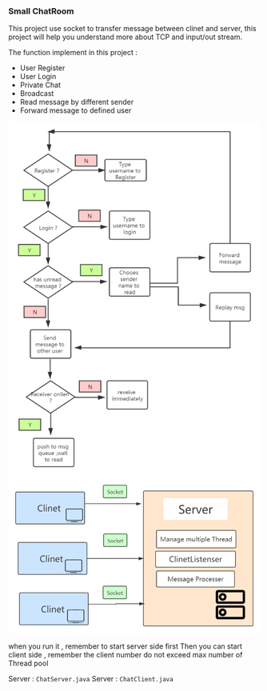 ### Small ChatRoom
This project use socket to transfer message between clinet and server,
this project will help you understand more about TCP and input/out stream.

The function implement in this project :
- User Register
- User Login
- Private Chat 
- Broadcast 
- Read message by different sender
- Forward message to defined user

![FlowChat](./pic/flow.png)
![Architecture Diagram](./pic/act.png)

when you run it , remember to start server side first 
Then you can start client side , remember the client number do not exceed max number of Thread pool

Server : `ChatServer.java`
Server : `ChatClient.java`

